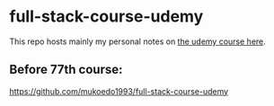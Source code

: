# full-stack-course-udemy
This repo hosts mainly my personal notes on [the udemy course here](https://www.udemy.com/share/101qIy2@FG5KZVpbTVAKdEB7OEhnVA==/).

## Before 77th course:
https://github.com/mukoedo1993/full-stack-course-udemy
